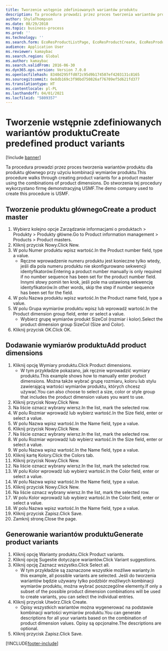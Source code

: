 ```yaml
---
title: Tworzenie wstępnie zdefiniowanych wariantów produktu
description: Ta procedura prowadzi przez proces tworzenia wariantów produktu dla produktu głównego przy użyciu kombinacji wymiarów produktu.
author: ShylaThompson
ms.date: 08/29/2018
ms.topic: business-process
ms.prod: ''
ms.technology: ''
ms.search.form: EcoResProductListPage, EcoResProductCreate, EcoResProductDetails, EcoResProductMasterDimension, EcoResProductVariants, EcoResProductVariantSuggestions, EcoResProductVariantsPendingReleaseFormPart
audience: Application User
ms.reviewer: kamaybac
ms.search.region: Global
ms.author: kamaybac
ms.search.validFrom: 2016-06-30
ms.dyn365.ops.version: Version 7.0.0
ms.openlocfilehash: 8340d295ffd072c95d9b174507ef4203131c8165
ms.sourcegitcommit: 0e8db169c3f90bd750826af76709ef5d621fd377
ms.translationtype: HT
ms.contentlocale: pl-PL
ms.lasthandoff: 04/01/2021
ms.locfileid: "5809357"
---
```

# <a name="create-predefined-product-variants"></a><span data-ttu-id="b4ccc-103">Tworzenie wstępnie zdefiniowanych wariantów produktu</span><span class="sxs-lookup"><span data-stu-id="b4ccc-103">Create predefined product variants</span></span>

[!include [banner](../../includes/banner.md)]

<span data-ttu-id="b4ccc-104">Ta procedura prowadzi przez proces tworzenia wariantów produktu dla produktu głównego przy użyciu kombinacji wymiarów produktu.</span><span class="sxs-lookup"><span data-stu-id="b4ccc-104">This procedure walks through creating product variants for a product master using the combinations of product dimensions.</span></span> <span data-ttu-id="b4ccc-105">Do stworzenia tej procedury wykorzystano firmę demonstracyjną USMF.</span><span class="sxs-lookup"><span data-stu-id="b4ccc-105">The demo company used to create this procedure is USMF.</span></span>


## <a name="create-a-product-master"></a><span data-ttu-id="b4ccc-106">Tworzenie produktu głównego</span><span class="sxs-lookup"><span data-stu-id="b4ccc-106">Create a product master</span></span>
1. <span data-ttu-id="b4ccc-107">Wybierz kolejno opcje Zarządzanie informacjami o produktach > Produkty > Produkty główne.</span><span class="sxs-lookup"><span data-stu-id="b4ccc-107">Go to Product information management > Products > Product masters.</span></span>
2. <span data-ttu-id="b4ccc-108">Kliknij przycisk Nowy.</span><span class="sxs-lookup"><span data-stu-id="b4ccc-108">Click New.</span></span>
3. <span data-ttu-id="b4ccc-109">W polu Numer produktu wpisz wartość.</span><span class="sxs-lookup"><span data-stu-id="b4ccc-109">In the Product number field, type a value.</span></span>
    * <span data-ttu-id="b4ccc-110">Ręczne wprowadzenie numeru produktu jest konieczne tylko wtedy, jeśli dla pola numeru produktu nie skonfigurowano sekwencji identyfikatorów.</span><span class="sxs-lookup"><span data-stu-id="b4ccc-110">Entering a product number manually is only required if no number sequence has been set for the product number field.</span></span> <span data-ttu-id="b4ccc-111">Innymi słowy pomiń ten krok, jeśli pole ma ustawioną sekwencję identyfikatorów.</span><span class="sxs-lookup"><span data-stu-id="b4ccc-111">In other words, skip the step if number sequence has been set for the field.</span></span>  
4. <span data-ttu-id="b4ccc-112">W polu Nazwa produktu wpisz wartość.</span><span class="sxs-lookup"><span data-stu-id="b4ccc-112">In the Product name field, type a value.</span></span>
5. <span data-ttu-id="b4ccc-113">W polu Grupa wymiarów produktu wpisz lub wprowadź wartość.</span><span class="sxs-lookup"><span data-stu-id="b4ccc-113">In the Product dimension group field, enter or select a value.</span></span>
    * <span data-ttu-id="b4ccc-114">Wybierz grupę wymiarów produkt SizeCol (rozmiar i kolor).</span><span class="sxs-lookup"><span data-stu-id="b4ccc-114">Select the product dimension group SizeCol (Size and Color).</span></span>  
6. <span data-ttu-id="b4ccc-115">Kliknij przycisk OK.</span><span class="sxs-lookup"><span data-stu-id="b4ccc-115">Click OK.</span></span>

## <a name="add-product-dimensions"></a><span data-ttu-id="b4ccc-116">Dodawanie wymiarów produktu</span><span class="sxs-lookup"><span data-stu-id="b4ccc-116">Add product dimensions</span></span>
1. <span data-ttu-id="b4ccc-117">Kliknij opcję Wymiary produktu.</span><span class="sxs-lookup"><span data-stu-id="b4ccc-117">Click Product dimensions.</span></span>
    * <span data-ttu-id="b4ccc-118">W tym przykładzie pokazano, jak ręcznie wprowadzić wymiary produktu.</span><span class="sxs-lookup"><span data-stu-id="b4ccc-118">This example shows how to manually enter product dimensions.</span></span> <span data-ttu-id="b4ccc-119">Można także wybrać grupę rozmiaru, koloru lub stylu zawierającą wartości wymiarów produktu, których chcesz używać.</span><span class="sxs-lookup"><span data-stu-id="b4ccc-119">You can also choose to select a size, color or style group that includes the product dimension values you want to use.</span></span>  
2. <span data-ttu-id="b4ccc-120">Kliknij przycisk Nowy.</span><span class="sxs-lookup"><span data-stu-id="b4ccc-120">Click New.</span></span>
3. <span data-ttu-id="b4ccc-121">Na liście oznacz wybrany wiersz.</span><span class="sxs-lookup"><span data-stu-id="b4ccc-121">In the list, mark the selected row.</span></span>
4. <span data-ttu-id="b4ccc-122">W polu Rozmiar wprowadź lub wybierz wartość.</span><span class="sxs-lookup"><span data-stu-id="b4ccc-122">In the Size field, enter or select a value.</span></span>
5. <span data-ttu-id="b4ccc-123">W polu Nazwa wpisz wartość.</span><span class="sxs-lookup"><span data-stu-id="b4ccc-123">In the Name field, type a value.</span></span>
6. <span data-ttu-id="b4ccc-124">Kliknij przycisk Nowy.</span><span class="sxs-lookup"><span data-stu-id="b4ccc-124">Click New.</span></span>
7. <span data-ttu-id="b4ccc-125">Na liście oznacz wybrany wiersz.</span><span class="sxs-lookup"><span data-stu-id="b4ccc-125">In the list, mark the selected row.</span></span>
8. <span data-ttu-id="b4ccc-126">W polu Rozmiar wprowadź lub wybierz wartość.</span><span class="sxs-lookup"><span data-stu-id="b4ccc-126">In the Size field, enter or select a value.</span></span>
9. <span data-ttu-id="b4ccc-127">W polu Nazwa wpisz wartość.</span><span class="sxs-lookup"><span data-stu-id="b4ccc-127">In the Name field, type a value.</span></span>
10. <span data-ttu-id="b4ccc-128">Kliknij kartę Kolory.</span><span class="sxs-lookup"><span data-stu-id="b4ccc-128">Click the Colors tab.</span></span>
11. <span data-ttu-id="b4ccc-129">Kliknij przycisk Nowy.</span><span class="sxs-lookup"><span data-stu-id="b4ccc-129">Click New.</span></span>
12. <span data-ttu-id="b4ccc-130">Na liście oznacz wybrany wiersz.</span><span class="sxs-lookup"><span data-stu-id="b4ccc-130">In the list, mark the selected row.</span></span>
13. <span data-ttu-id="b4ccc-131">W polu Kolor wprowadź lub wybierz wartość.</span><span class="sxs-lookup"><span data-stu-id="b4ccc-131">In the Color field, enter or select a value.</span></span>
14. <span data-ttu-id="b4ccc-132">W polu Nazwa wpisz wartość.</span><span class="sxs-lookup"><span data-stu-id="b4ccc-132">In the Name field, type a value.</span></span>
15. <span data-ttu-id="b4ccc-133">Kliknij przycisk Nowy.</span><span class="sxs-lookup"><span data-stu-id="b4ccc-133">Click New.</span></span>
16. <span data-ttu-id="b4ccc-134">Na liście oznacz wybrany wiersz.</span><span class="sxs-lookup"><span data-stu-id="b4ccc-134">In the list, mark the selected row.</span></span>
17. <span data-ttu-id="b4ccc-135">W polu Kolor wprowadź lub wybierz wartość.</span><span class="sxs-lookup"><span data-stu-id="b4ccc-135">In the Color field, enter or select a value.</span></span>
18. <span data-ttu-id="b4ccc-136">W polu Nazwa wpisz wartość.</span><span class="sxs-lookup"><span data-stu-id="b4ccc-136">In the Name field, type a value.</span></span>
19. <span data-ttu-id="b4ccc-137">Kliknij przycisk Zapisz.</span><span class="sxs-lookup"><span data-stu-id="b4ccc-137">Click Save.</span></span>
20. <span data-ttu-id="b4ccc-138">Zamknij stronę.</span><span class="sxs-lookup"><span data-stu-id="b4ccc-138">Close the page.</span></span>

## <a name="generate-product-variants"></a><span data-ttu-id="b4ccc-139">Generowanie wariantów produktu</span><span class="sxs-lookup"><span data-stu-id="b4ccc-139">Generate product variants</span></span>
1. <span data-ttu-id="b4ccc-140">Kliknij opcję Warianty produktu.</span><span class="sxs-lookup"><span data-stu-id="b4ccc-140">Click Product variants.</span></span>
2. <span data-ttu-id="b4ccc-141">Kliknij opcję Sugestie dotyczące wariantów.</span><span class="sxs-lookup"><span data-stu-id="b4ccc-141">Click Variant suggestions.</span></span>
3. <span data-ttu-id="b4ccc-142">Kliknij opcję Zaznacz wszystko.</span><span class="sxs-lookup"><span data-stu-id="b4ccc-142">Click Select all.</span></span>
    * <span data-ttu-id="b4ccc-143">W tym przykładzie są zaznaczone wszystkie możliwe warianty.</span><span class="sxs-lookup"><span data-stu-id="b4ccc-143">In this example, all possible variants are selected.</span></span> <span data-ttu-id="b4ccc-144">Jeśli do tworzenia wariantów będzie używany tylko podzbiór możliwych kombinacji wymiarów produktu, można wybrać poszczególne elementy.</span><span class="sxs-lookup"><span data-stu-id="b4ccc-144">If only a subset of the possible product dimension combinations will be used to create variants, you can select the individual entries.</span></span>  
4. <span data-ttu-id="b4ccc-145">Kliknij przycisk Utwórz.</span><span class="sxs-lookup"><span data-stu-id="b4ccc-145">Click Create.</span></span>
    * <span data-ttu-id="b4ccc-146">Opisy wszystkich wariantów można wygenerować na podstawie kombinacji wartości wymiarów produktu.</span><span class="sxs-lookup"><span data-stu-id="b4ccc-146">You can generate descriptions for all your variants based on the combination of product dimension values.</span></span> <span data-ttu-id="b4ccc-147">Opisy są opcjonalne.</span><span class="sxs-lookup"><span data-stu-id="b4ccc-147">The descriptions are optional.</span></span>  
5. <span data-ttu-id="b4ccc-148">Kliknij przycisk Zapisz.</span><span class="sxs-lookup"><span data-stu-id="b4ccc-148">Click Save.</span></span>



[!INCLUDE[footer-include](../../../includes/footer-banner.md)]